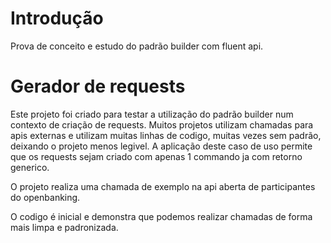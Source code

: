 # Introdução 
Prova de conceito e estudo do padrão builder com fluent api.

# Gerador de requests
Este projeto foi criado para testar a utilização do padrão builder num contexto de criação de requests.
Muitos projetos utilizam chamadas para apis externas e utilizam muitas linhas de codigo, muitas vezes sem padrão, deixando o projeto menos legivel.
A aplicação deste caso de uso permite que os requests sejam criado com apenas 1 commando ja com retorno generico.

O projeto realiza uma chamada de exemplo na api aberta de participantes do openbanking.

O codigo é inicial e demonstra que podemos realizar chamadas de forma mais limpa e padronizada.
